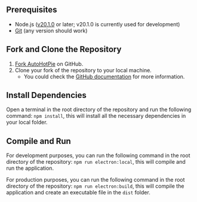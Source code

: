 ## Prerequisites
- Node.js ([v20.1.0](https://nodejs.org/dist/v20.1.0/) or later; v20.1.0 is currently used for development)
- [Git](https://git-scm.com/downloads) (any version should work)

## Fork and Clone the Repository
1. [Fork AutoHotPie](https://github.com/dumbeau/AutoHotPie/fork) on GitHub.
2. Clone your fork of the repository to your local machine.
   - You could check the [GitHub documentation](https://docs.github.com/en/github/creating-cloning-and-archiving-repositories/cloning-a-repository) for more information.

## Install Dependencies
Open a terminal in the root directory of the repository and run the following command:
```npm install```, this will install all the necessary dependencies in your local folder.

## Compile and Run
For development purposes, you can run the following command in the root directory of the repository:
```npm run electron:local```, this will compile and run the application.

For production purposes, you can run the following command in the root directory of the repository:
```npm run electron:build```, this will compile the application and create an executable file in the `dist` folder.
